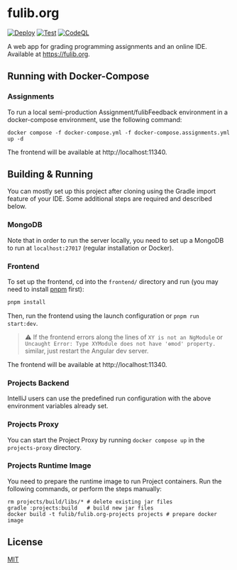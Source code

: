 # fulib.org

[![Deploy](https://github.com/fujaba/fulib.org/actions/workflows/deploy.yml/badge.svg)](https://github.com/fujaba/fulib.org/actions)
[![Test](https://github.com/fujaba/fulib.org/actions/workflows/test.yml/badge.svg)](https://github.com/fujaba/fulib.org/actions)
[![CodeQL](https://github.com/fujaba/fulib.org/actions/workflows/codeql-analysis.yml/badge.svg)](https://github.com/fujaba/fulib.org/actions)

A web app for grading programming assignments and an online IDE.
Available at https://fulib.org.

## Running with Docker-Compose

### Assignments

To run a local semi-production Assignment/fulibFeedback environment in a docker-compose environment, use the following command:

```shell
docker compose -f docker-compose.yml -f docker-compose.assignments.yml up -d
```

The frontend will be available at http://localhost:11340.

## Building & Running

You can mostly set up this project after cloning using the Gradle import feature of your IDE.
Some additional steps are required and described below.

### MongoDB

Note that in order to run the server locally, you need to set up a MongoDB to run at `localhost:27017` (regular installation or Docker).

### Frontend

To set up the frontend, cd into the `frontend/` directory and run (you may need to install [pnpm](https://pnpm.io/) first):

```sh
pnpm install
```

Then, run the frontend using the launch configuration or `pnpm run start:dev`.

> ⚠️ If the frontend errors along the lines of `XY is not an NgModule` or `Uncaught Error: Type XYModule does not have 'ɵmod' property.` similar, just restart the Angular dev server.

The frontend will be available at http://localhost:11340.

### Projects Backend

IntelliJ users can use the predefined run configuration with the above environment variables already set.

### Projects Proxy

You can start the Project Proxy by running `docker compose up` in the `projects-proxy` directory.

### Projects Runtime Image

You need to prepare the runtime image to run Project containers.
Run the following commands, or perform the steps manually:

```
rm projects/build/libs/* # delete existing jar files
gradle :projects:build   # build new jar files
docker build -t fulib/fulib.org-projects projects # prepare docker image
```

## License

[MIT](LICENSE.md)
